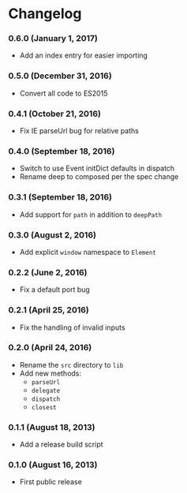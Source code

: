 Changelog
=========

### 0.6.0 (January 1, 2017)

* Add an index entry for easier importing

### 0.5.0 (December 31, 2016)

* Convert all code to ES2015

### 0.4.1 (October 21, 2016)

* Fix IE parseUrl bug for relative paths

### 0.4.0 (September 18, 2016)

* Switch to use Event initDict defaults in dispatch
* Rename deep to composed per the spec change

### 0.3.1 (September 18, 2016)

* Add support for `path` in addition to `deepPath`

### 0.3.0 (August 2, 2016)

* Add explicit `window` namespace to `Element`

### 0.2.2 (June 2, 2016)

* Fix a default port bug

### 0.2.1 (April 25, 2016)

* Fix the handling of invalid inputs

### 0.2.0 (April 24, 2016)

* Rename the `src` directory to `lib`
* Add new methods:
  * `parseUrl`
  * `delegate`
  * `dispatch`
  * `closest`

### 0.1.1 (August 18, 2013)

* Add a release build script

### 0.1.0 (August 16, 2013)

* First public release
